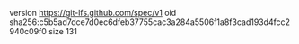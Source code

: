 version https://git-lfs.github.com/spec/v1
oid sha256:c5b5ad7dce7d0ec6dfeb37755cac3a284a5506f1a8f3cad193d4fcc2940c09f0
size 131
